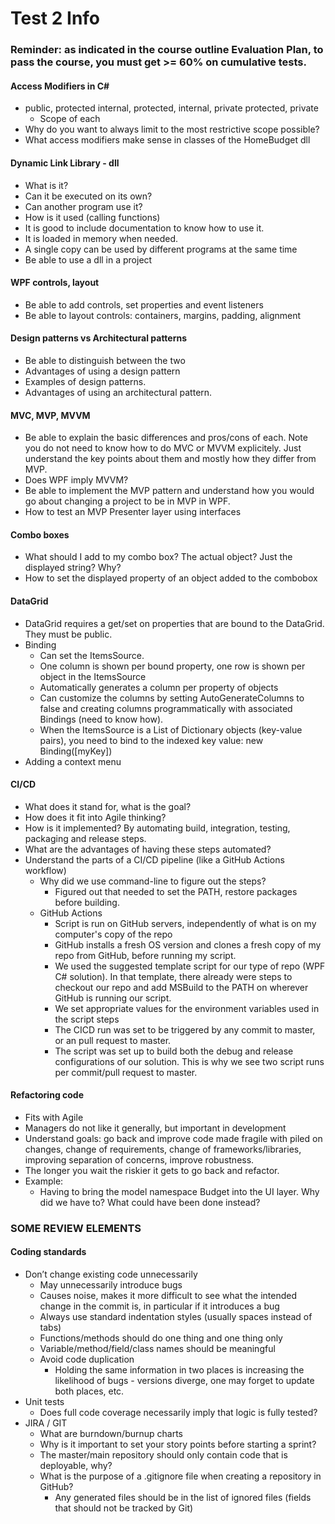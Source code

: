 # **Test 2 Info**

### **Reminder: as indicated in the course outline Evaluation Plan, to pass the course, you must get >= 60% on cumulative tests.**

#### Access Modifiers in C#

- public, protected internal, protected, internal, private protected, private 
  - Scope of each
- Why do you want to always limit to the most restrictive scope possible?
- What access modifiers make sense in classes of the HomeBudget dll

#### Dynamic Link Library - dll

- What is it?
- Can it be executed on its own?
- Can another program use it? 
- How is it used (calling functions)
- It is good to include documentation to know how to use it.
- It is loaded in memory when needed.
- A single copy can be used by different programs at the same time
- Be able to use a dll in a project

#### WPF controls, layout

- Be able to add controls, set properties and event listeners
- Be able to layout controls: containers, margins, padding, alignment

#### Design patterns vs Architectural patterns

- Be able to distinguish between the two
- Advantages of using a design pattern
- Examples of design patterns.
- Advantages of using an architectural pattern.

#### MVC, MVP, MVVM

- Be able to explain the basic differences and pros/cons of each. Note you do not need to know how to do MVC or MVVM explicitely. Just understand the key points about them and mostly how they differ from MVP.
- Does WPF imply MVVM?
- Be able to implement the MVP pattern and understand how you would go about changing a project to be in MVP in WPF.
- How to test an MVP Presenter layer using interfaces

#### Combo boxes

- What should I add to my combo box? The actual object? Just the displayed string? Why?
- How to set the displayed property of an object added to the combobox

#### DataGrid

- DataGrid requires a get/set on properties that are bound to the DataGrid. They must be public.
- Binding
  - Can set the ItemsSource.
  - One column is shown per bound property, one row is shown per object in the ItemsSource
  - Automatically generates a column per property of objects
  - Can customize the columns by setting AutoGenerateColumns to false and creating columns programmatically with associated Bindings (need to know how).
  - When the ItemsSource is a List of Dictionary objects (key-value pairs), you need to bind to the indexed key value: new Binding([myKey])
- Adding a context menu

#### CI/CD

- What does it stand for, what is the goal?
- How does it fit into Agile thinking?
- How is it implemented? By automating build, integration, testing, packaging and release steps.
- What are the advantages of having these steps automated?
- Understand the parts of a CI/CD pipeline (like a GitHub Actions workflow)
  - Why did we use command-line to figure out the steps?
    - Figured out that needed to set the PATH, restore packages before building.
  - GitHub Actions
    - Script is run on GitHub servers, independently of what is on my computer's copy of the repo
    - GitHub installs a fresh OS version and clones a fresh copy of my repo from GitHub, before running my script.
    - We used the suggested template script for our type of repo (WPF C# solution). In that template, there already were steps to checkout our repo and add MSBuild to the PATH on wherever GitHub is running our script.
    - We set appropriate values for the environment variables used in the script steps
    - The CICD run was set to be triggered by any commit to master, or an pull request to master.
    - The script was set up to build both the debug and release configurations of our solution. This is why we see two script runs per commit/pull request to master. 
      

#### Refactoring code

- Fits with Agile
- Managers do not like it generally, but important in development
- Understand goals: go back and improve code made fragile with piled on changes, change of requirements, change of frameworks/libraries, improving separation of concerns, improve robustness.
- The longer you wait the riskier it gets to go back and refactor.
- Example: 
  - Having to bring the model namespace Budget into the UI layer. Why did we have to? What could have been done instead?


### SOME REVIEW ELEMENTS

#### Coding standards

- Don’t change existing code unnecessarily
  - May unnecessarily introduce bugs
  - Causes noise, makes it more difficult to see what the intended change in the commit is, in particular if it introduces a bug
  - Always use standard indentation styles (usually spaces instead of tabs)
  - Functions/methods should do one thing and one thing only
  - Variable/method/field/class names should be meaningful
  - Avoid code duplication
    - Holding the same information in two places is increasing the likelihood of bugs - versions diverge, one may forget to update both places, etc.
- Unit tests
  - Does full code coverage necessarily imply that logic is fully tested?
- JIRA / GIT
  - What are burndown/burnup charts
  - Why is it important to set your story points before starting a sprint?
  - The master/main repository should only contain code that is deployable, why?
  - What is the purpose of a .gitignore file when creating a repository in GitHub?
    - Any generated files should be in the list of ignored files (fields that should not be tracked by Git)
